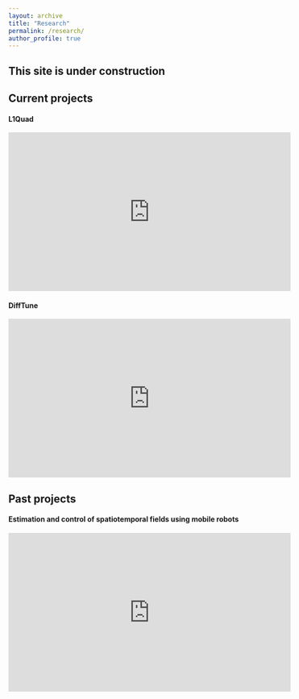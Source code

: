 ```yaml
---
layout: archive
title: "Research"
permalink: /research/
author_profile: true
---
```


## This site is under construction
## Current projects
#### L1Quad
<iframe width="560" height="315" src="https://www.youtube.com/embed/18-2OqTRJ50" title="YouTube video player" frameborder="0" allow="accelerometer; autoplay; clipboard-write; encrypted-media; gyroscope; picture-in-picture" allowfullscreen></iframe>

#### DiffTune
<iframe width="560" height="315" src="https://www.youtube.com/embed/otAv1EJF7EA" title="YouTube video player" frameborder="0" allow="accelerometer; autoplay; clipboard-write; encrypted-media; gyroscope; picture-in-picture" allowfullscreen></iframe>


## Past projects
#### Estimation and control of spatiotemporal fields using mobile robots
<iframe width="560" height="315" src="https://www.youtube.com/embed/i8Lms1cOoyI" title="YouTube video player" frameborder="0" allow="accelerometer; autoplay; clipboard-write; encrypted-media; gyroscope; picture-in-picture" allowfullscreen></iframe>


